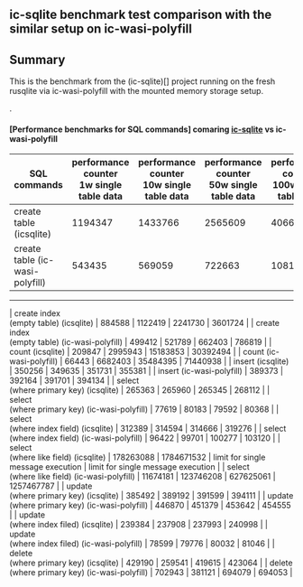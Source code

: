 ## ic-sqlite benchmark test comparison with the similar setup on ic-wasi-polyfill

## Summary

This is the benchmark from the (ic-sqlite)[] project running on the fresh rusqlite via ic-wasi-polyfill with the mounted memory storage setup.

.
#### [Performance benchmarks for SQL commands] comaring [ic-sqlite](https://github.com/froghub-io/ic-sqlite/) vs ic-wasi-polyfill

| SQL <br/> commands               | performance counter <br/> 1w single table data | performance counter <br/> 10w single table data | performance counter <br/> 50w single table data | performance counter <br/> 100w single table data |
|----------------------------------|------------------------------------------------|-------------------------------------------------|-------------------------------------------------|--------------------------------------------------|
| create table (icsqlite)          | 1194347                                        | 1433766                                         | 2565609                                         | 4066020                                          | 
| create table (ic-wasi-polyfill)  | 543435                                         | 569059                                          | 722663                                          | 1081202                                          | 
---
| create index <br/> (empty table) (icsqlite)         | 884588                      | 1122419                                         | 2241730                                         | 3601724                                          |
| create index <br/> (empty table) (ic-wasi-polyfill) | 499412                      | 521789                                          | 662403                                          | 786819                                           |
| count (icsqlite)                                    | 209847                      | 2995943                                         | 15183853                                        | 30392494                                         | 
| count (ic-wasi-polyfill)                            | 66443                       | 6682403                                         | 35484395                                        | 71440938                                         | 
| insert (icsqlite)                                   | 350256                      | 349635                                          | 351731                                          | 355381                                           | 
| insert (ic-wasi-polyfill)                           | 389373                      | 392164                                          | 391701                                          | 394134                                           | 
| select <br/> (where primary key) (icsqlite)         | 265363                      | 265960                                          | 265345                                          | 268112                                           | 
| select <br/> (where primary key) (ic-wasi-polyfill) | 77619                       | 80183                                           | 79592                                           | 80368                                            | 
| select <br/> (where index field) (icsqlite)         | 312389                      | 314594                                          | 314666                                          | 319276                                           | 
| select <br/> (where index field) (ic-wasi-polyfill) | 96422                       | 99701                                           | 100277                                          | 103120                                           | 
| select <br/> (where like field) (icsqlite)          | 178263088                   | 1784671532                                      | limit for single message execution              | limit for single message execution               | 
| select <br/> (where like field) (ic-wasi-polyfill)  | 11674181                    | 123746208                                       | 627625061                                       | 1257467787                                       | 
| update <br/> (where primary key) (icsqlite)         | 385492                      | 389192                                          | 391599                                          | 394111                                           | 
| update <br/> (where primary key) (ic-wasi-polyfill) | 446870                      | 451379                                          | 453642                                          | 454555                                           | 
| update <br/> (where index filed) (icsqlite)         | 239384                      | 237908                                          | 237993                                          | 240998                                           | 
| update <br/> (where index filed) (ic-wasi-polyfill) | 78599                       | 79776                                           | 80032                                           | 81046                                            | 
| delete <br/> (where primary key) (icsqlite)         | 429190                      | 259541                                          | 419615                                          | 423064                                           |
| delete <br/> (where primary key) (ic-wasi-polyfill) | 702943                      | 381121                                          | 694079                                          | 694053                                           |

